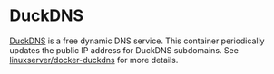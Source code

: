 # DuckDNS

[DuckDNS](https://www.duckdns.org) is a free dynamic DNS service. This container periodically updates the public IP address for DuckDNS subdomains. See [linuxserver/docker-duckdns](https://github.com/linuxserver/docker-duckdns) for more details.
